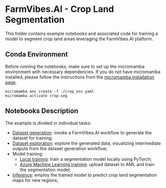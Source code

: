 # FarmVibes.AI - Crop Land Segmentation

This folder contains example notebooks and associated code for training a model to segment crop land areas leveraging the FarmVibes.AI platform.

## Conda Environment

Before running the notebooks, make sure to set up the micromamba environment with necessary dependencies. If you do not have micromamba installed, please follow the instructions from the [micromamba installation page](https://mamba.readthedocs.io/en/latest/installation/micromamba-installation.html).

```
micromamba env create -f ./crop_env.yaml
micromamba activate crop-seg
```

## Notebooks Description

The example is divided in individual tasks:

- [Dataset generation](./01_dataset_generation.ipynb): invoke a FarmVibes.AI workflow to generate the dataset for training;
- [Dataset exploration](./02_visualize_dataset.ipynb): explore the generated data, visualizing intermediate outputs from the dataset generation workflow;
- Model training:
  - [Local training](./03_local_training.ipynb): train a segmentation model locally using PyTorch;
  - [Azure Machine Learning training](./03_aml_training.ipynb): upload dataset to AML and train the segmentation model;
- [Inference](./04_inference.ipynb): employ the trained model to predict crop land segmentation maps for new regions;
